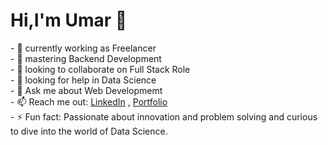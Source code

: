 <h1> Hi,I'm Umar 👋</h1>
- 🔭 currently working as Freelancer </br>
- 🌱 mastering Backend Development </br>
- 👯 looking to collaborate on Full Stack Role </br>
- 🤔 looking for help in Data Science </br>
- 💬 Ask me about Web Developmemt </br>
- 📫 Reach me out: <a href="https://www.linkedin.com/in/ch-umar-aslam">LinkedIn</a> , <a href="https://ch-umar-aslam.github.io/codebase/">Portfolio</a></br> 
- ⚡ Fun fact: Passionate about innovation and problem solving and curious to dive into the world of Data Science.</br>
